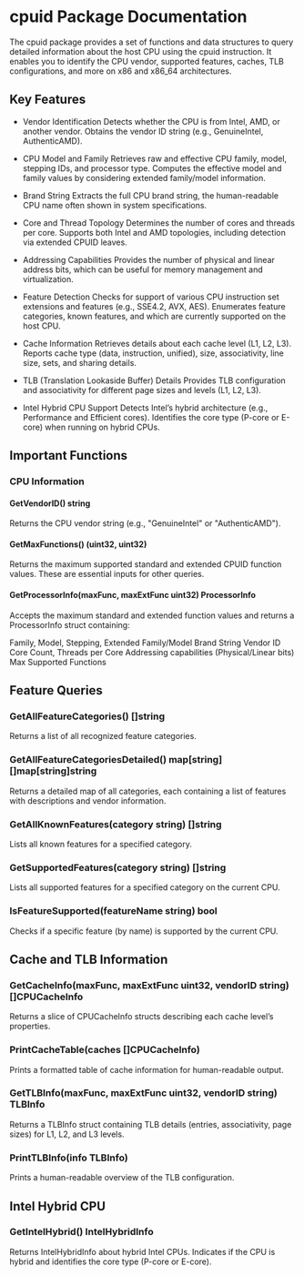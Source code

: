 # cpuid Package Documentation
The cpuid package provides a set of functions and data structures to query detailed information about the host CPU using the cpuid instruction. It enables you to identify the CPU vendor, supported features, caches, TLB configurations, and more on x86 and x86_64 architectures.

## Key Features
- Vendor Identification
    Detects whether the CPU is from Intel, AMD, or another vendor.
    Obtains the vendor ID string (e.g., GenuineIntel, AuthenticAMD).
- CPU Model and Family
    Retrieves raw and effective CPU family, model, stepping IDs, and processor type.
    Computes the effective model and family values by considering extended family/model information.

- Brand String
    Extracts the full CPU brand string, the human-readable CPU name often shown in system specifications.

- Core and Thread Topology
    Determines the number of cores and threads per core.
    Supports both Intel and AMD topologies, including detection via extended CPUID leaves.

- Addressing Capabilities
    Provides the number of physical and linear address bits, which can be useful for memory management and virtualization.

- Feature Detection
    Checks for support of various CPU instruction set extensions and features (e.g., SSE4.2, AVX, AES).
    Enumerates feature categories, known features, and which are currently supported on the host CPU.

- Cache Information
    Retrieves details about each cache level (L1, L2, L3).
    Reports cache type (data, instruction, unified), size, associativity, line size, sets, and sharing details.

- TLB (Translation Lookaside Buffer) Details
    Provides TLB configuration and associativity for different page sizes and levels (L1, L2, L3).

- Intel Hybrid CPU Support
    Detects Intel’s hybrid architecture (e.g., Performance and Efficient cores).
    Identifies the core type (P-core or E-core) when running on hybrid CPUs.

## Important Functions

### CPU Information

#### GetVendorID() string
Returns the CPU vendor string (e.g., "GenuineIntel" or "AuthenticAMD").

#### GetMaxFunctions() (uint32, uint32)
Returns the maximum supported standard and extended CPUID function values. These are essential inputs for other queries.

#### GetProcessorInfo(maxFunc, maxExtFunc uint32) ProcessorInfo
Accepts the maximum standard and extended function values and returns a ProcessorInfo struct containing:

Family, Model, Stepping, Extended Family/Model
Brand String
Vendor ID
Core Count, Threads per Core
Addressing capabilities (Physical/Linear bits)
Max Supported Functions

## Feature Queries
### GetAllFeatureCategories() []string
Returns a list of all recognized feature categories.

### GetAllFeatureCategoriesDetailed() map[string][]map[string]string
Returns a detailed map of all categories, each containing a list of features with descriptions and vendor information.

### GetAllKnownFeatures(category string) []string
Lists all known features for a specified category.

### GetSupportedFeatures(category string) []string
Lists all supported features for a specified category on the current CPU.

### IsFeatureSupported(featureName string) bool
Checks if a specific feature (by name) is supported by the current CPU.

## Cache and TLB Information
### GetCacheInfo(maxFunc, maxExtFunc uint32, vendorID string) []CPUCacheInfo
Returns a slice of CPUCacheInfo structs describing each cache level’s properties.

### PrintCacheTable(caches []CPUCacheInfo)
Prints a formatted table of cache information for human-readable output.

### GetTLBInfo(maxFunc, maxExtFunc uint32, vendorID string) TLBInfo
Returns a TLBInfo struct containing TLB details (entries, associativity, page sizes) for L1, L2, and L3 levels.

### PrintTLBInfo(info TLBInfo)
Prints a human-readable overview of the TLB configuration.

## Intel Hybrid CPU
### GetIntelHybrid() IntelHybridInfo
Returns IntelHybridInfo about hybrid Intel CPUs. Indicates if the CPU is hybrid and identifies the core type (P-core or E-core).
